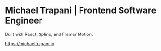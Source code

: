 # Michael Trapani | Frontend Software Engineer 

Built with React, Spline, and Framer Motion.

https://michaeltrapani.io
